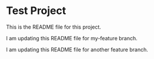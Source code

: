 # Test Project

This is the README file for this project.

I am updating this README file for my-feature branch.

I am updating this README file for another feature branch.

